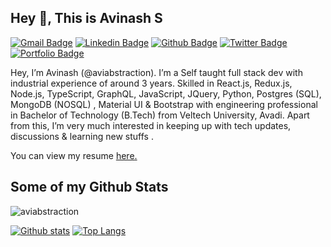 ## Hey 👋, This is Avinash S
[![Gmail Badge](https://img.shields.io/badge/-avi98841@gmail.com-c14438?style=flat&logo=Gmail&logoColor=white&link=mailto:avi98841@gmail.com)](mailto:avi98841@gmail.com) 
[![Linkedin Badge](https://img.shields.io/badge/-avinashs-1b9787126-0072b1?style=flat&logo=Linkedin&logoColor=white&link=https://www.linkedin.com/in/avinashs-1b9787126/)](https://www.linkedin.com/in/avinashs-1b9787126/) [![Github Badge](https://img.shields.io/badge/-aviabstraction-grey?style=flat&logo=github&logoColor=white&link=https://github.com/aviabstraction/)](https://www.github.com/aviabstraction/) [![Twitter Badge](https://img.shields.io/badge/-@aviabstraction-00acee?style=flat&logo=twitter&logoColor=white&link=https://twitter.com/@aviabstraction/)](https://www.twitter.com/@aviabstraction/) [![Portfolio Badge](https://img.shields.io/badge/portfolio-web-blue?style=flat&link=https://avinashdev.me/)](https://avinashdev.me/) <p align='left'>Hey, I’m Avinash (@aviabstraction). I’m a Self taught full stack dev with industrial experience of around 3 years. Skilled in React.js, Redux.js, Node.js, TypeScript, GraphQL, JavaScript, JQuery, Python, Postgres (SQL), MongoDB (NOSQL) , Material UI & Bootstrap with engineering professional in Bachelor of Technology (B.Tech) from Veltech University, Avadi.
Apart from this, I’m very much interested in keeping up with tech updates, discussions & learning new stuffs . </p><p align='left'> You can view my resume <a href='https://avinashdev.me ' target=_blank><u>here</u>.</a></p>
## Some of my Github Stats
<p align=left> <img src=https://komarev.com/ghpvc/?username=aviabstraction alt=aviabstraction /> </p>

[![Github stats](https://github-readme-stats.vercel.app/api?username=aviabstraction&show_icons=true&include_all_commits=true)](https://github.com/aviabstraction/github-readme-stats)
[![Top Langs](https://github-readme-stats.vercel.app/api/top-langs/?username=aviabstraction&layout=compact)](https://github.com/aviabstraction/github-readme-stats)
